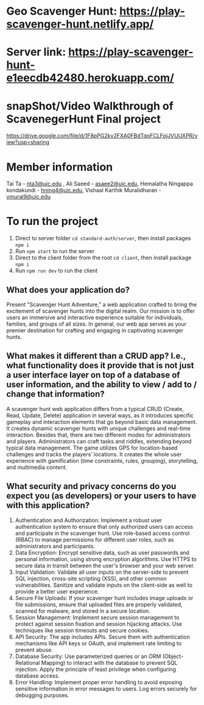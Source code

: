 # Geo Scavenger Hunt: https://play-scavenger-hunt.netlify.app/

# Server link: https://play-scavenger-hunt-e1eecdb42480.herokuapp.com/

# snapShot/Video Walkthrough of ScavenegerHunt Final project

https://drive.google.com/file/d/1F8pPG2kv2FXA0FBdTqoFCLFpjJVUUXPR/view?usp=sharing

# Member information

Tai Ta - nta3@uic.edu , Ali Saeed - asaee2@uic.edu, Hemalatha Ningappa kondakundi - hning4@uic.edu, Vishaal Karthik Muralidharan - vmural9@uic.edu

# To run the project

1. Direct to server folder `cd standard-auth/server`, then install packages `npm i`
2. Run `npm start` to run the server
3. Direct to the client folder from the root `cd client`, then install package `npm i`
4. Run `npm run dev` to run the client

## What does your application do?

Present "Scavenger Hunt Adventure," a web application crafted to bring the excitement of scavenger hunts into the digital realm. Our mission is to offer users an immersive and interactive experience suitable for individuals, families, and groups of all sizes. In general, our web app serves as your premier destination for crafting and engaging in captivating scavenger hunts.

## What makes it different than a CRUD app? I.e., what functionality does it provide that is not just a user interface layer on top of a database of user information, and the ability to view / add to / change that information?

A scavenger hunt web application differs from a typical CRUD (Create, Read, Update, Delete) application in several ways, as it introduces specific gameplay and interaction elements that go beyond basic data management. It creates dynamic scavenger hunts with unique challenges and real-time interaction. Besides that, there are two different modes for administrators and players. Administrators can craft tasks and riddles, extending beyond typical data management. The game utilizes GPS for location-based challenges and tracks the players’ locations. It creates the whole user experience with gamification (time constraints, rules, grouping), storytelling, and multimedia content.

## What security and privacy concerns do you expect you (as developers) or your users to have with this application?

1. Authentication and Authorization:
   Implement a robust user authentication system to ensure that only authorized users can access and participate in the scavenger hunt.
   Use role-based access control (RBAC) to manage permissions for different user roles, such as administrators and participants.
2. Data Encryption:
   Encrypt sensitive data, such as user passwords and personal information, using strong encryption algorithms.
   Use HTTPS to secure data in transit between the user's browser and your web server.
3. Input Validation:
   Validate all user inputs on the server-side to prevent SQL injection, cross-site scripting (XSS), and other common vulnerabilities.
   Sanitize and validate inputs on the client-side as well to provide a better user experience.
4. Secure File Uploads:
   If your scavenger hunt includes image uploads or file submissions, ensure that uploaded files are properly validated, scanned for malware, and stored in a secure location.
5. Session Management:
   Implement secure session management to protect against session fixation and session hijacking attacks.
   Use techniques like session timeouts and secure cookies.
6. API Security:
   The app includes APIs. Secure them with authentication mechanisms like API keys or OAuth, and implement rate limiting to prevent abuse.
7. Database Security:
   Use parameterized queries or an ORM (Object-Relational Mapping) to interact with the database to prevent SQL injection.
   Apply the principle of least privilege when configuring database access.
8. Error Handling:
   Implement proper error handling to avoid exposing sensitive information in error messages to users.
   Log errors securely for debugging purposes.
